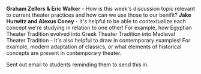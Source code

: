 __Graham Zellers & Eric Walker__
	- How is this week's discussion topic relevant to current theater practices and how can we use those to our benifit?
__Jake Hurwitz and Alexus Coney__
	- It's helpful to be able to contextualize each concept we're studying in relation to one other! For example, how Egyptian Theater Tradition evolved into Greek Theater Tradition into Medieval Theater Tradition
	- It's also helpful to draw in contemporary examples! For example, modern adaptation of classics, or what elements of historical concepts are present in contemporary theater.

Sent out email to students reminding them to send this in.
